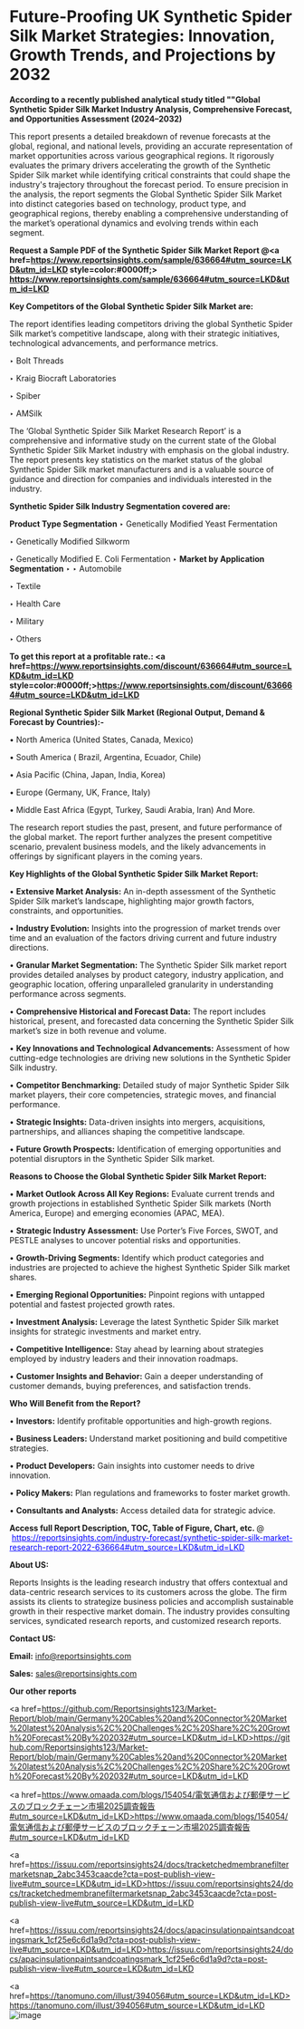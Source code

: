 # Future-Proofing UK Synthetic Spider Silk Market Strategies: Innovation, Growth Trends, and Projections by 2032

<strong>According to a recently published analytical study titled ""Global Synthetic Spider Silk Market Industry Analysis, Comprehensive Forecast, and Opportunities Assessment (2024–2032)</strong>

This report presents a detailed breakdown of revenue forecasts at the global, regional, and national levels, providing an accurate representation of market opportunities across various geographical regions. It rigorously evaluates the primary drivers accelerating the growth of the Synthetic Spider Silk market while identifying critical constraints that could shape the industry's trajectory throughout the forecast period. To ensure precision in the analysis, the report segments the Global Synthetic Spider Silk Market into distinct categories based on technology, product type, and geographical regions, thereby enabling a comprehensive understanding of the market’s operational dynamics and evolving trends within each segment.

<strong>Request a Sample PDF of the Synthetic Spider Silk Market Report </strong><strong>@<a href=https://www.reportsinsights.com/sample/636664#utm_source=LKD&utm_id=LKD style=color:#0000ff;> https://www.reportsinsights.com/sample/636664#utm_source=LKD&utm_id=LKD</a></strong></font>

<strong>Key Competitors of the Global Synthetic Spider Silk Market are:</strong>

The report identifies leading competitors driving the global Synthetic Spider Silk market’s competitive landscape, along with their strategic initiatives, technological advancements, and performance metrics.

‣ Bolt Threads

‣ Kraig Biocraft Laboratories

‣ Spiber

‣ AMSilk

The ‘Global Synthetic Spider Silk Market Research Report’ is a comprehensive and informative study on the current state of the Global Synthetic Spider Silk Market industry with emphasis on the global industry. The report presents key statistics on the market status of the global Synthetic Spider Silk market manufacturers and is a valuable source of guidance and direction for companies and individuals interested in the industry.

<strong>Synthetic Spider Silk Industry Segmentation covered are:</strong>

<strong>Product Type Segmentation</strong>
‣
Genetically Modified Yeast Fermentation

‣ Genetically Modified Silkworm

‣ Genetically Modified E. Coli Fermentation
‣ 
<strong>Market by Application Segmentation</strong>
‣
‣  Automobile

‣ Textile

‣ Health Care

‣ Military

‣ Others

<strong>To get this report at a profitable rate.: <a href=https://www.reportsinsights.com/discount/636664#utm_source=LKD&utm_id=LKD style=color:#0000ff;>https://www.reportsinsights.com/discount/636664#utm_source=LKD&utm_id=LKD</a></strong></font>

<strong>Regional Synthetic Spider Silk Market (Regional Output, Demand &amp; Forecast by Countries):-</strong>

• North America (United States, Canada, Mexico)

• South America ( Brazil, Argentina, Ecuador, Chile)

• Asia Pacific (China, Japan, India, Korea)

• Europe (Germany, UK, France, Italy)

• Middle East Africa (Egypt, Turkey, Saudi Arabia, Iran) And More.

The research report studies the past, present, and future performance of the global market. The report further analyzes the present competitive scenario, prevalent business models, and the likely advancements in offerings by significant players in the coming years.

<strong>Key Highlights of the Global Synthetic Spider Silk Market Report:</strong>

• <strong>Extensive Market Analysis:</strong> An in-depth assessment of the Synthetic Spider Silk market’s landscape, highlighting major growth factors, constraints, and opportunities.

• <strong>Industry Evolution:</strong> Insights into the progression of market trends over time and an evaluation of the factors driving current and future industry directions.

• <strong>Granular Market Segmentation:</strong> The Synthetic Spider Silk market report provides detailed analyses by product category, industry application, and geographic location, offering unparalleled granularity in understanding performance across segments.

• <strong>Comprehensive Historical and Forecast Data:</strong> The report includes historical, present, and forecasted data concerning the Synthetic Spider Silk market’s size in both revenue and volume.

• <strong>Key Innovations and Technological Advancements:</strong> Assessment of how cutting-edge technologies are driving new solutions in the Synthetic Spider Silk industry.

• <strong>Competitor Benchmarking:</strong> Detailed study of major Synthetic Spider Silk market players, their core competencies, strategic moves, and financial performance.

• <strong>Strategic Insights:</strong> Data-driven insights into mergers, acquisitions, partnerships, and alliances shaping the competitive landscape.

• <strong>Future Growth Prospects:</strong> Identification of emerging opportunities and potential disruptors in the Synthetic Spider Silk market.

<strong>Reasons to Choose the Global Synthetic Spider Silk Market Report:</strong>

• <strong>Market Outlook Across All Key Regions:</strong> Evaluate current trends and growth projections in established Synthetic Spider Silk markets (North America, Europe) and emerging economies (APAC, MEA).

• <strong>Strategic Industry Assessment:</strong> Use Porter’s Five Forces, SWOT, and PESTLE analyses to uncover potential risks and opportunities.

• <strong>Growth-Driving Segments:</strong> Identify which product categories and industries are projected to achieve the highest Synthetic Spider Silk market shares.

• <strong>Emerging Regional Opportunities:</strong> Pinpoint regions with untapped potential and fastest projected growth rates.

• <strong>Investment Analysis:</strong> Leverage the latest Synthetic Spider Silk market insights for strategic investments and market entry.

• <strong>Competitive Intelligence:</strong> Stay ahead by learning about strategies employed by industry leaders and their innovation roadmaps.

• <strong>Customer Insights and Behavior:</strong> Gain a deeper understanding of customer demands, buying preferences, and satisfaction trends.

<strong>Who Will Benefit from the Report?</strong>

• <strong>Investors:</strong> Identify profitable opportunities and high-growth regions.

• <strong>Business Leaders:</strong> Understand market positioning and build competitive strategies.

• <strong>Product Developers:</strong> Gain insights into customer needs to drive innovation.

• <strong>Policy Makers:</strong> Plan regulations and frameworks to foster market growth.

• <strong>Consultants and Analysts:</strong> Access detailed data for strategic advice.
</ul>
<strong>Access full Report Description, TOC, Table of Figure, Chart, etc. </strong>@  <a href=https://reportsinsights.com/industry-forecast/synthetic-spider-silk-market-research-report-2022-636664#utm_source=LKD&utm_id=LKD style=color:#0000ff;>https://reportsinsights.com/industry-forecast/synthetic-spider-silk-market-research-report-2022-636664#utm_source=LKD&utm_id=LKD</a></font>

<strong><strong>About US</strong>:</strong>

Reports Insights is the leading research industry that offers contextual and data-centric research services to its customers across the globe. The firm assists its clients to strategize business policies and accomplish sustainable growth in their respective market domain. The industry provides consulting services, syndicated research reports, and customized research reports.

<strong>Contact US:</strong>

<p class=""""><b>Email:</b> <a href=mailto:info@reportsinsights.com>info@reportsinsights.com</a></p>
<p class=""""><b>Sales:</b> <a href=mailto:sales@reportsinsights.com>sales@reportsinsights.com</a></p>

<strong>Our other reports</strong>

<a href=https://github.com/Reportsinsights123/Market-Report/blob/main/Germany%20Cables%20and%20Connector%20Market%20latest%20Analysis%2C%20Challenges%2C%20Share%2C%20Growth%20Forecast%20By%202032#utm_source=LKD&utm_id=LKD>https://github.com/Reportsinsights123/Market-Report/blob/main/Germany%20Cables%20and%20Connector%20Market%20latest%20Analysis%2C%20Challenges%2C%20Share%2C%20Growth%20Forecast%20By%202032#utm_source=LKD&utm_id=LKD</a>

<a href=https://www.omaada.com/blogs/154054/電気通信および郵便サービスのブロックチェーン市場2025調査報告#utm_source=LKD&utm_id=LKD>https://www.omaada.com/blogs/154054/電気通信および郵便サービスのブロックチェーン市場2025調査報告#utm_source=LKD&utm_id=LKD</a>

<a href=https://issuu.com/reportsinsights24/docs/tracketchedmembranefiltermarketsnap_2abc3453caacde?cta=post-publish-view-live#utm_source=LKD&utm_id=LKD>https://issuu.com/reportsinsights24/docs/tracketchedmembranefiltermarketsnap_2abc3453caacde?cta=post-publish-view-live#utm_source=LKD&utm_id=LKD</a>

<a href=https://issuu.com/reportsinsights24/docs/apacinsulationpaintsandcoatingsmark_1cf25e6c6d1a9d?cta=post-publish-view-live#utm_source=LKD&utm_id=LKD>https://issuu.com/reportsinsights24/docs/apacinsulationpaintsandcoatingsmark_1cf25e6c6d1a9d?cta=post-publish-view-live#utm_source=LKD&utm_id=LKD</a>

<a href=https://tanomuno.com/illust/394056#utm_source=LKD&utm_id=LKD>https://tanomuno.com/illust/394056#utm_source=LKD&utm_id=LKD</a>
![image](https://github.com/user-attachments/assets/facb6ee5-471d-4f98-a8e1-b6679cb7c9c6)
